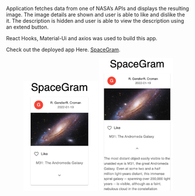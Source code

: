 Application fetches data from one of NASA’s APIs and displays the resulting image. The image details are shown and user is able to like and dislike the it. The description is hidden and user is able to view the description using an extend button.

React Hooks, Material-Ui and axios was used to build this app.

Check out the deployed app Here. [SpaceGram](https://61e79f2b314ddb6243cd6c62--fervent-goldberg-9c06a9.netlify.app/).

<div align = "center">
<img src="./public/spacegram1.png" width="40%">
<img src="./public/spacegram2.png" width="40%">
</div>
